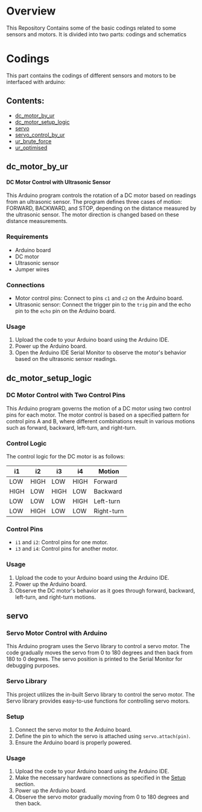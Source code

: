 # Overview
This Repository Contains some of the basic codings related to some sensors and motors. It is divided into two parts: codings and schematics

# Codings
This part contains the codings of different sensors and motors to be interfaced with arduino:

## Contents:
- [dc_motor_by_ur](#dc_motor_by_ur)
- [dc_motor_setup_logic](#dc_motor_setup_logic)
- [servo](#servo)
- [servo_control_by_ur](#servo_control_by_ur)
- [ur_brute_force](#ur_brute_force)
- [ur_optimised](#ur_optimised)

## dc_motor_by_ur
  #### DC Motor Control with Ultrasonic Sensor

This Arduino program controls the rotation of a DC motor based on readings from an ultrasonic sensor. The program defines three cases of motion: FORWARD, BACKWARD, and STOP, depending on the distance measured by the ultrasonic sensor. The motor direction is changed based on these distance measurements.

### Requirements

- Arduino board
- DC motor
- Ultrasonic sensor
- Jumper wires

### Connections

- Motor control pins: Connect to pins `c1` and `c2` on the Arduino board.
- Ultrasonic sensor: Connect the trigger pin to the `trig` pin and the echo pin to the `echo` pin on the Arduino board.

### Usage

1. Upload the code to your Arduino board using the Arduino IDE.
2. Power up the Arduino board.
3. Open the Arduino IDE Serial Monitor to observe the motor's behavior based on the ultrasonic sensor readings.

## dc_motor_setup_logic
### DC Motor Control with Two Control Pins

This Arduino program governs the motion of a DC motor using two control pins for each motor. The motor control is based on a specified pattern for control pins A and B, where different combinations result in various motions such as forward, backward, left-turn, and right-turn.

### Control Logic

The control logic for the DC motor is as follows:

| i1 | i2 | i3 | i4 | Motion          |
|----|----|----|----|-----------------|
| LOW| HIGH| LOW| HIGH| Forward         |
| HIGH| LOW| HIGH| LOW| Backward        |
| LOW| LOW| LOW| HIGH| Left-turn       |
| LOW| HIGH| LOW| LOW| Right-turn      |

### Control Pins

- `i1` and `i2`: Control pins for one motor.
- `i3` and `i4`: Control pins for another motor.

### Usage

1. Upload the code to your Arduino board using the Arduino IDE.
2. Power up the Arduino board.
3. Observe the DC motor's behavior as it goes through forward, backward, left-turn, and right-turn motions.

## servo
### Servo Motor Control with Arduino

This Arduino program uses the Servo library to control a servo motor. The code gradually moves the servo from 0 to 180 degrees and then back from 180 to 0 degrees. The servo position is printed to the Serial Monitor for debugging purposes.

### Servo Library

This project utilizes the in-built Servo library to control the servo motor. The Servo library provides easy-to-use functions for controlling servo motors.

### Setup

1. Connect the servo motor to the Arduino board.
2. Define the pin to which the servo is attached using `servo.attach(pin)`.
3. Ensure the Arduino board is properly powered.

### Usage

1. Upload the code to your Arduino board using the Arduino IDE.
2. Make the necessary hardware connections as specified in the [Setup](#setup) section.
3. Power up the Arduino board.
4. Observe the servo motor gradually moving from 0 to 180 degrees and then back.
